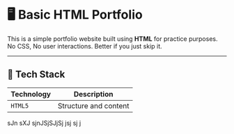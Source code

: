 # 🖥️ Basic HTML Portfolio

This is a simple portfolio website built using **HTML** for practice purposes. No CSS, No user interactions. Better if you just skip it.

---

## 🧰 Tech Stack

| Technology | Description               |
|------------|---------------------------|
| `HTML5`    | Structure and content     |

sJn sXJ sjnJSjSJjSj jsj sj j 
